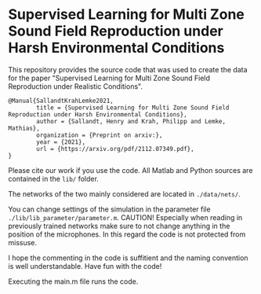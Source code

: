 # Supervised Learning for Multi Zone Sound Field Reproduction under Harsh Environmental Conditions

This repository provides the source code that was used to create the data for the paper "Supervised Learning for Multi Zone Sound Field Reproduction under Realistic Conditions".

    @Manual{SallandtKrahLemke2021,
            title = {Supervised Learning for Multi Zone Sound Field Reproduction under Harsh Environmental Conditions},
            author = {Sallandt, Henry and Krah, Philipp and Lemke, Mathias},
            organization = {Preprint on arxiv:},
            year = {2021},
            url = {https://arxiv.org/pdf/2112.07349.pdf},
    }

Please cite our work if you use the code. All Matlab and Python sources are contained in the `lib/` folder.

The networks of the two mainly considered are located in `./data/nets/`.

You can change settings of the simulation in the parameter file `./lib/lib_parameter/parameter.m`. CAUTION! Especially when reading in previously trained networks make sure to not change anything in the position of the microphones. In this regard the code is not protected from missuse.

I hope the commenting in the code is suffitient and the naming convention is well understandable. Have fun with the code!

Executing the main.m file runs the code.
